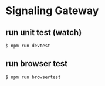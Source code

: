 # Signaling Gateway

## run unit test (watch)

```
$ npm run devtest
```

## run browser test

```
$ npm run browsertest
```

